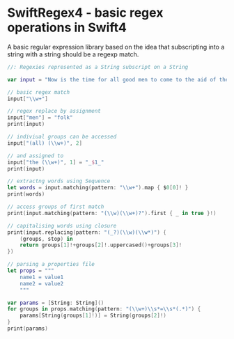 #  SwiftRegex4 - basic regex operations in Swift4

A basic regular expression library based on the idea that subscripting into a string with
a string should be a regexp match.

```Swift
//: Regexies represented as a String subscript on a String

var input = "Now is the time for all good men to come to the aid of the party"

// basic regex match
input["\\w+"]

// regex replace by assignment
input["men"] = "folk"
print(input)

// indiviual groups can be accessed
input["(all) (\\w+)", 2]

// and assigned to
input["the (\\w+)", 1] = "_$1_"
print(input)

// extractng words using Sequence
let words = input.matching(pattern: "\\w+").map { $0[0]! }
print(words)

// access groups of first match
print(input.matching(pattern: "(\\w)(\\w+)?").first { _ in true }!)

// capitalising words using closure
print(input.replacing(pattern: "(_?)(\\w)(\\w*)") {
    (groups, stop) in
    return groups[1]!+groups[2]!.uppercased()+groups[3]!
})

// parsing a properties file
let props = """
    name1 = value1
    name2 = value2
    """

var params = [String: String]()
for groups in props.matching(pattern: "(\\w+)\\s*=\\s*(.*)") {
    params[String(groups[1]!)] = String(groups[2]!)
}
print(params)
```
